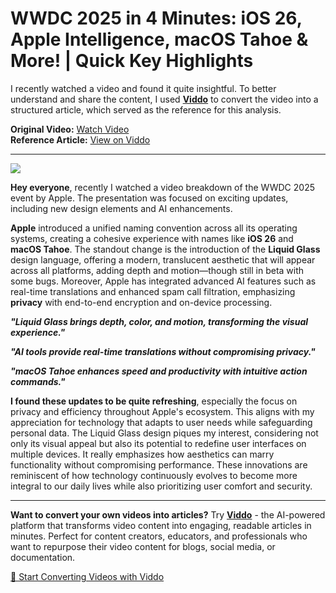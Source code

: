 # WWDC 2025 in 4 Minutes: iOS 26, Apple Intelligence, macOS Tahoe & More! | Quick Key Highlights

I recently watched a video and found it quite insightful. To better understand and share the content, I used **[Viddo](https://viddo.pro/)** to convert the video into a structured article, which served as the reference for this analysis.

**Original Video:** [Watch Video](https://www.youtube.com/watch?v=vRZexHISLxs)  
**Reference Article:** [View on Viddo](https://viddo.pro/zh/video-result/2c365f1d-f43d-4911-bdd2-a8a31e56b4e3)

---

![](https://img.youtube.com/vi/vRZexHISLxs/0.jpg)

**Hey everyone**, recently I watched a video breakdown of the WWDC 2025 event by Apple. The presentation was focused on exciting updates, including new design elements and AI enhancements.

**Apple** introduced a unified naming convention across all its operating systems, creating a cohesive experience with names like **iOS 26** and **macOS Tahoe**. The standout change is the introduction of the **Liquid Glass** design language, offering a modern, translucent aesthetic that will appear across all platforms, adding depth and motion—though still in beta with some bugs. Moreover, Apple has integrated advanced AI features such as real-time translations and enhanced spam call filtration, emphasizing **privacy** with end-to-end encryption and on-device processing.

***"Liquid Glass brings depth, color, and motion, transforming the visual experience."***

***"AI tools provide real-time translations without compromising privacy."***

***"macOS Tahoe enhances speed and productivity with intuitive action commands."***

**I found these updates to be quite refreshing**, especially the focus on privacy and efficiency throughout Apple's ecosystem. This aligns with my appreciation for technology that adapts to user needs while safeguarding personal data. The Liquid Glass design piques my interest, considering not only its visual appeal but also its potential to redefine user interfaces on multiple devices. It really emphasizes how aesthetics can marry functionality without compromising performance. These innovations are reminiscent of how technology continuously evolves to become more integral to our daily lives while also prioritizing user comfort and security.

---

**Want to convert your own videos into articles?** Try **[Viddo](https://viddo.pro/)** - the AI-powered platform that transforms video content into engaging, readable articles in minutes. Perfect for content creators, educators, and professionals who want to repurpose their video content for blogs, social media, or documentation.

[🚀 Start Converting Videos with Viddo](https://viddo.pro/)